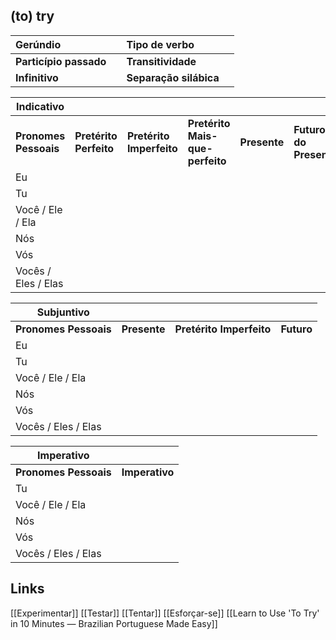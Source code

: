 ## (to) try

| Gerúndio               |     | Tipo de verbo          |     |
| :--------------------- | :-- | :--------------------- | :-- |
| **Particípio passado** |     | **Transitividade**     |     |
| **Infinitivo**         |     | **Separação silábica** |     |

| Indicativo |  |  |  |  |  |  |
| ----- | :---- | :---- | :---- | :---- | :---- | :---- |
| **Pronomes Pessoais** | **Pretérito Perfeito** | **Pretérito Imperfeito** | **Pretérito Mais-que-perfeito** | **Presente** | **Futuro do Presente** | **Futuro do Pretérito**  |
| Eu |  |  |  |  |  |  |
| Tu |  |  |  |  |  |  |
| Você / Ele / Ela |  |  |  |  |  |  |
| Nós |  |  |  |  |  |  |
| Vós |  |  |  |  |  |  |
| Vocês / Eles / Elas |  |  |  |  |  |  |

| Subjuntivo |  |  |  |
| ----- | ----- | ----- | ----- |
| **Pronomes Pessoais** | **Presente** | **Pretérito Imperfeito** | **Futuro** |
| Eu |  |  |  |
| Tu |  |  |  |
| Você / Ele / Ela |  |  |  |
| Nós |  |  |  |
| Vós |  |  |  |
| Vocês / Eles / Elas |  |  |  |

| Imperativo            |                |
| --------------------- | -------------- |
| **Pronomes Pessoais** | **Imperativo** |
| Tu                    |                |
| Você / Ele / Ela      |                |
| Nós                   |                |
| Vós                   |                |
| Vocês / Eles / Elas   |                |

## Links
[[Experimentar]] [[Testar]] [[Tentar]] [[Esforçar-se]] [[Learn to Use 'To Try' in 10 Minutes — Brazilian Portuguese Made Easy]]